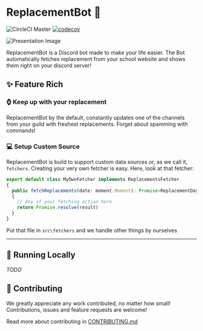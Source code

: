 # ReplacementBot 📅
![CircleCI Master](https://img.shields.io/circleci/build/github/MrBartusek/ReplacementBot?label=master&logo=circleci&token=6bae64ae7a523f3f207804bf7818dc1d56f420a4)
[![codecov](https://codecov.io/gh/MrBartusek/ReplacementBot/branch/master/graph/badge.svg?token=ONXF6BONI4)](https://codecov.io/gh/MrBartusek/ReplacementBot)

![Presentation Image](https://i.imgur.com/SR7pGcu.png)

ReplacementBot is a Discord bot made to make your life easier. The Bot automatically fetches replacement from your school website and shows them right on your discord server!

## ✨ Feature Rich

### ⌚️ Keep up with your replacement

ReplacementBot by the default, constantly updates one of the channels from your guild with freshest replacements. Forget about spamming with commands!

### 💻 Setup Custom Source

ReplacementBot is build to support custom data sources or, as we call it, `fetchers`. Creating your very own fetcher is easy. Here, look at that fetcher:
```ts
export default class MyOwnFetcher implements ReplacementsFetcher
{
  public fetchReplacements(date: moment.Moment): Promise<ReplacementDay>
  {
    // Any of your fetching action here
    return Promise.resolve(result)
  }
}
```
Put that file in `src\fetchers` and we handle other things by ourselves

---
## 🚀 Running Locally

_TODO_

## 👥 Contributing

We greatly appreciate any work contributed, no matter how small!  Contributions, issues and feature requests are welcome!

Read more about contributing in [CONTRIBUTING.md](https://github.com/MrBartusek/ReplacementBot/blob/master/CONTRIBUTING.md)
